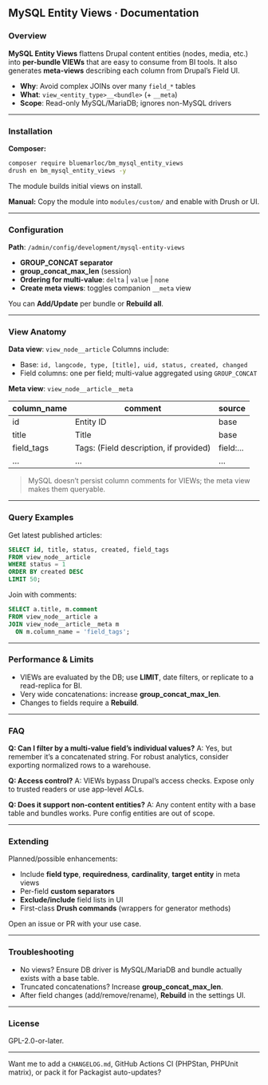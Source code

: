 ## MySQL Entity Views · Documentation

### Overview

**MySQL Entity Views** flattens Drupal content entities (nodes, media, etc.) into **per-bundle VIEWs** that are easy to consume from BI tools. It also generates **meta-views** describing each column from Drupal’s Field UI.

* **Why**: Avoid complex JOINs over many `field_*` tables
* **What**: `view_<entity_type>__<bundle>` (+ `__meta`)
* **Scope**: Read-only MySQL/MariaDB; ignores non-MySQL drivers

---

### Installation

**Composer:**

```bash
composer require bluemarloc/bm_mysql_entity_views
drush en bm_mysql_entity_views -y
```

The module builds initial views on install.

**Manual:**
Copy the module into `modules/custom/` and enable with Drush or UI.

---

### Configuration

**Path**: `/admin/config/development/mysql-entity-views`

* **GROUP_CONCAT separator**
* **group_concat_max_len** (session)
* **Ordering for multi-value**: `delta` | `value` | `none`
* **Create meta views**: toggles companion `__meta` view

You can **Add/Update** per bundle or **Rebuild all**.

---

### View Anatomy

**Data view**: `view_node__article`
Columns include:

* Base: `id, langcode, type, [title], uid, status, created, changed`
* Field columns: one per field; multi-value aggregated using `GROUP_CONCAT`

**Meta view**: `view_node__article__meta`

| column_name | comment                                | source    |
| ----------- | -------------------------------------- | --------- |
| id          | Entity ID                              | base      |
| title       | Title                                  | base      |
| field_tags  | Tags: (Field description, if provided) | field:... |
| …           | …                                      | …         |

> MySQL doesn’t persist column comments for VIEWs; the meta view makes them queryable.

---

### Query Examples

Get latest published articles:

```sql
SELECT id, title, status, created, field_tags
FROM view_node__article
WHERE status = 1
ORDER BY created DESC
LIMIT 50;
```

Join with comments:

```sql
SELECT a.title, m.comment
FROM view_node__article a
JOIN view_node__article__meta m
  ON m.column_name = 'field_tags';
```

---

### Performance & Limits

* VIEWs are evaluated by the DB; use **LIMIT**, date filters, or replicate to a read-replica for BI.
* Very wide concatenations: increase **group_concat_max_len**.
* Changes to fields require a **Rebuild**.

---

### FAQ

**Q: Can I filter by a multi-value field’s individual values?**
A: Yes, but remember it’s a concatenated string. For robust analytics, consider exporting normalized rows to a warehouse.

**Q: Access control?**
A: VIEWs bypass Drupal’s access checks. Expose only to trusted readers or use app-level ACLs.

**Q: Does it support non-content entities?**
A: Any content entity with a base table and bundles works. Pure config entities are out of scope.

---

### Extending

Planned/possible enhancements:

* Include **field type**, **requiredness**, **cardinality**, **target entity** in meta views
* Per-field **custom separators**
* **Exclude/include** field lists in UI
* First-class **Drush commands** (wrappers for generator methods)

Open an issue or PR with your use case.

---

### Troubleshooting

* No views? Ensure DB driver is MySQL/MariaDB and bundle actually exists with a base table.
* Truncated concatenations? Increase **group_concat_max_len**.
* After field changes (add/remove/rename), **Rebuild** in the settings UI.

---

### License

GPL-2.0-or-later.

---

Want me to add a `CHANGELOG.md`, GitHub Actions CI (PHPStan, PHPUnit matrix), or pack it for Packagist auto-updates?
